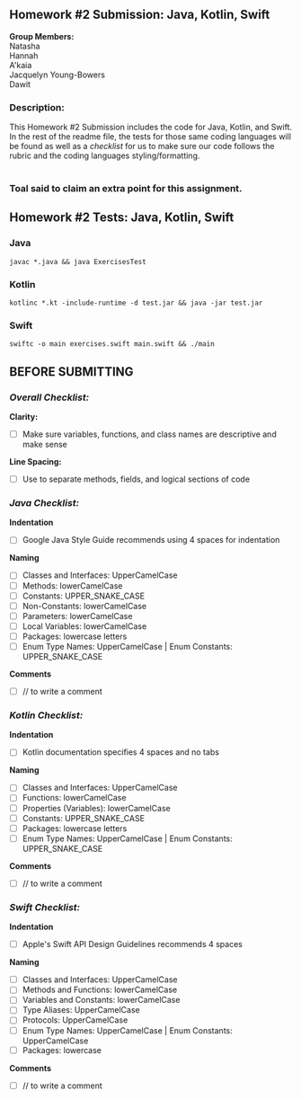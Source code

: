 ## Homework #2 Submission: Java, Kotlin, Swift
**Group Members:** <br>
Natasha <br>
Hannah <br>
A'kaia <br>
Jacquelyn Young-Bowers <br>
Dawit

### Description:
This Homework #2 Submission includes the code for Java, Kotlin, and Swift. In the rest of the readme file, the tests for those same coding languages will be found as well as a *checklist* for us to make sure our code follows the rubric and the coding languages styling/formatting. <br><br>
### Toal said to claim an extra point for this assignment. 

## Homework #2 Tests: Java, Kotlin, Swift
### Java

```
javac *.java && java ExercisesTest
```

### Kotlin

```
kotlinc *.kt -include-runtime -d test.jar && java -jar test.jar
```

### Swift

```
swiftc -o main exercises.swift main.swift && ./main
```


## BEFORE SUBMITTING
### *Overall Checklist:* <br>
**Clarity:**
- [ ] Make sure variables, functions, and class names are descriptive and make sense

**Line Spacing:**
- [ ] Use to separate methods, fields, and logical sections of code

### *Java Checklist:* <br>
**Indentation**
- [ ] Google Java Style Guide recommends using 4 spaces for indentation<br>

**Naming**<br>
- [ ] Classes and Interfaces: UpperCamelCase
- [ ] Methods: lowerCamelCase
- [ ] Constants: UPPER_SNAKE_CASE
- [ ] Non-Constants: lowerCamelCase
- [ ] Parameters: lowerCamelCase
- [ ] Local Variables: lowerCamelCase
- [ ] Packages: lowercase letters
- [ ] Enum Type Names: UpperCamelCase | Enum Constants: UPPER_SNAKE_CASE<br>

**Comments**<br>
- [ ] // to write a comment

### *Kotlin Checklist:* <br>
**Indentation**<br>
- [ ] Kotlin documentation specifies 4 spaces and no tabs<br>

**Naming**<br>
- [ ] Classes and Interfaces: UpperCamelCase
- [ ] Functions: lowerCamelCase
- [ ] Properties (Variables): lowerCamelCase
- [ ] Constants: UPPER_SNAKE_CASE
- [ ] Packages: lowercase letters
- [ ] Enum Type Names: UpperCamelCase | Enum Constants: UPPER_SNAKE_CASE

**Comments**<br>
- [ ] // to write a comment

### *Swift Checklist:* <br>
**Indentation**<br>
- [ ] Apple's Swift API Design Guidelines recommends 4 spaces<br>

**Naming**<br>
- [ ] Classes and Interfaces: UpperCamelCase
- [ ] Methods and Functions: lowerCamelCase
- [ ] Variables and Constants: lowerCamelCase
- [ ] Type Aliases: UpperCamelCase
- [ ] Protocols: UpperCamelCase
- [ ] Enum Type Names: UpperCamelCase | Enum Constants: UpperCamelCase
- [ ] Packages: lowercase

**Comments**<br>
- [ ] // to write a comment
